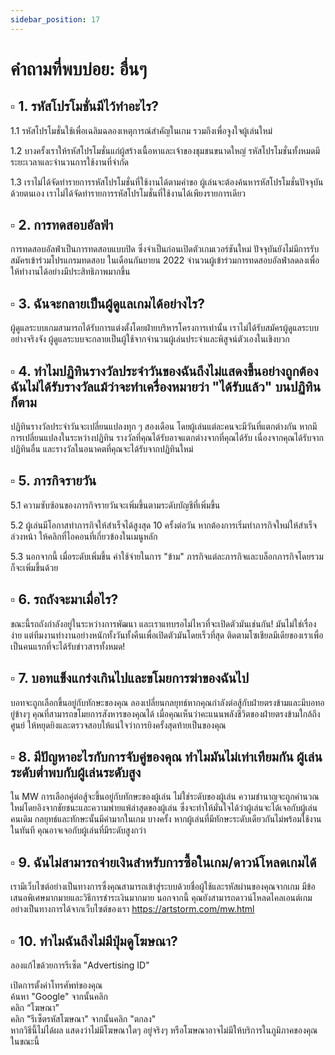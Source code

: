```yaml
---
sidebar_position: 17
---
```


# คำถามที่พบบ่อย: อื่นๆ

## ▫️ 1. รหัสโปรโมชั่นมีไว้ทำอะไร?  

1.1 รหัสโปรโมชั่นใช้เพื่อเฉลิมฉลองเหตุการณ์สำคัญในเกม รวมถึงเพื่อจูงใจผู้เล่นใหม่  

1.2 บางครั้งเราให้รหัสโปรโมชั่นแก่ผู้สร้างเนื้อหาและเจ้าของชุมชนขนาดใหญ่ รหัสโปรโมชั่นทั้งหมดมีระยะเวลาและจำนวนการใช้งานที่จำกัด  

1.3 เราไม่ได้จัดทำรายการรหัสโปรโมชั่นที่ใช้งานได้ตามคำขอ ผู้เล่นจะต้องค้นหารหัสโปรโมชั่นปัจจุบันด้วยตนเอง เราไม่ได้จัดทำรายการรหัสโปรโมชั่นที่ใช้งานได้เพียงรายการเดียว  


## ▫️ 2. การทดสอบอัลฟ่า  

การทดสอบอัลฟ่าเป็นการทดสอบแบบปิด ซึ่งจำเป็นก่อนเปิดตัวเกมเวอร์ชันใหม่ ปัจจุบันยังไม่มีการรับสมัครเข้าร่วมโปรแกรมทดสอบ ในเดือนกันยายน 2022 จำนวนผู้เข้าร่วมการทดสอบอัลฟ่าลดลงเพื่อให้ทำงานได้อย่างมีประสิทธิภาพมากขึ้น  


## ▫️ 3. ฉันจะกลายเป็นผู้ดูแลเกมได้อย่างไร?  

ผู้ดูแลระบบเกมสามารถได้รับการแต่งตั้งโดยฝ่ายบริหารโครงการเท่านั้น เราไม่ได้รับสมัครผู้ดูแลระบบอย่างจริงจัง ผู้ดูแลระบบจะกลายเป็นผู้ใช้จากจำนวนผู้เล่นประจำและพิสูจน์ตัวเองในเชิงบวก  


## ▫️ 4. ทำไมปฏิทินรางวัลประจำวันของฉันถึงไม่แสดงขึ้นอย่างถูกต้อง ฉันไม่ได้รับรางวัลแม้ว่าจะทำเครื่องหมายว่า "ได้รับแล้ว" บนปฏิทินก็ตาม  

ปฏิทินรางวัลประจำวันจะเปลี่ยนแปลงทุก ๆ สองเดือน โดยผู้เล่นแต่ละคนจะมีวันที่แตกต่างกัน หากมีการเปลี่ยนแปลงในระหว่างปฏิทิน รางวัลที่คุณได้รับอาจแตกต่างจากที่คุณได้รับ เนื่องจากคุณได้รับจากปฏิทินอื่น และรางวัลในอนาคตที่คุณจะได้รับจากปฏิทินใหม่  


## ▫️ 5. ภารกิจรายวัน  

5.1 ความซับซ้อนของภารกิจรายวันจะเพิ่มขึ้นตามระดับบัญชีที่เพิ่มขึ้น  

5.2 ผู้เล่นมีโอกาสทำภารกิจให้สำเร็จได้สูงสุด 10 ครั้งต่อวัน หากต้องการเริ่มทำภารกิจใหม่ให้สำเร็จล่วงหน้า ให้คลิกที่ไอคอนที่เกี่ยวข้องในเมนูหลัก  

5.3 นอกจากนี้ เมื่อระดับเพิ่มขึ้น ค่าใช้จ่ายในการ "ข้าม" ภารกิจแต่ละภารกิจและบล็อกภารกิจโดยรวมก็จะเพิ่มขึ้นด้วย  


## ▫️ 6. รถถังจะมาเมื่อไร?  

ขณะนี้รถถังกำลังอยู่ในระหว่างการพัฒนา และเราแทบรอไม่ไหวที่จะเปิดตัวมันเช่นกัน! มันไม่ใช่เรื่องง่าย แต่ทีมงานทำงานอย่างหนักทั้งวันทั้งคืนเพื่อเปิดตัวมันโดยเร็วที่สุด ติดตามโซเชียลมีเดียของเราเพื่อเป็นคนแรกที่จะได้รับข่าวสารทั้งหมด!  


## ▫️ 7. บอทแข็งแกร่งเกินไปและขโมยการฆ่าของฉันไป  

บอทจะถูกเลือกขึ้นอยู่กับทักษะของคุณ ลองเปลี่ยนกลยุทธ์หากคุณกำลังต่อสู้กับฝ่ายตรงข้ามและมีบอทอยู่ข้างๆ คุณที่สามารถขโมยการสังหารของคุณได้ เมื่อคุณเห็นว่าคะแนนพลังชีวิตของฝ่ายตรงข้ามใกล้ถึงศูนย์ ให้หยุดยิงและตรวจสอบให้แน่ใจว่าการยิงครั้งสุดท้ายเป็นของคุณ  


## ▫️ 8. มีปัญหาอะไรกับการจับคู่ของคุณ ทำไมมันไม่เท่าเทียมกัน ผู้เล่นระดับต่ำพบกับผู้เล่นระดับสูง  

ใน MW การเลือกคู่ต่อสู้จะขึ้นอยู่กับทักษะของผู้เล่น ไม่ใช่ระดับของผู้เล่น ความชำนาญจะถูกคำนวณใหม่โดยอิงจากชัยชนะและความพ่ายแพ้ล่าสุดของผู้เล่น ซึ่งจะทำให้มั่นใจได้ว่าผู้เล่นจะได้เจอกับผู้เล่นคนเดิม กลยุทธ์และทักษะนั้นมีค่ามากในเกม บางครั้ง หากผู้เล่นที่มีทักษะระดับเดียวกันไม่พร้อมใช้งานในทันที คุณอาจเจอกับผู้เล่นที่มีระดับสูงกว่า  


## ▫️ 9. ฉันไม่สามารถจ่ายเงินสำหรับการซื้อในเกม/ดาวน์โหลดเกมได้  

เรามีเว็บไซต์อย่างเป็นทางการซึ่งคุณสามารถเข้าสู่ระบบด้วยชื่อผู้ใช้และรหัสผ่านของคุณจากเกม มีข้อเสนอพิเศษมากมายและวิธีการชำระเงินมากมาย นอกจากนี้ คุณยังสามารถดาวน์โหลดไคลเอนต์เกมอย่างเป็นทางการได้จากเว็บไซต์ของเรา https://artstorm.com/mw.html  


## ▫️ 10. ทำไมฉันถึงไม่มีปุ่มดูโฆษณา?  

ลองแก้ไขด้วยการรีเซ็ต "Advertising ID"  

เปิดการตั้งค่าโทรศัพท์ของคุณ  
ค้นหา "Google" จากนั้นคลิก  
คลิก “โฆษณา”  
คลิก "รีเซ็ตรหัสโฆษณา" จากนั้นคลิก "ตกลง"  
หากวิธีนี้ไม่ได้ผล แสดงว่าไม่มีโฆษณาใดๆ อยู่จริงๆ หรือโฆษณาอาจไม่มีให้บริการในภูมิภาคของคุณในขณะนี้